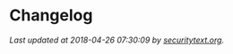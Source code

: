# Changelog

_Last updated at 2018-04-26 07:30:09 by [securitytext.org](https://securitytext.org)._
